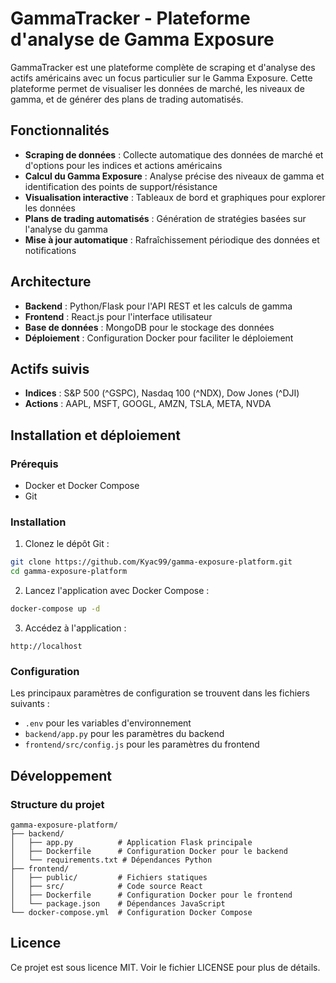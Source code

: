# GammaTracker - Plateforme d'analyse de Gamma Exposure

GammaTracker est une plateforme complète de scraping et d'analyse des actifs américains avec un focus particulier sur le Gamma Exposure. Cette plateforme permet de visualiser les données de marché, les niveaux de gamma, et de générer des plans de trading automatisés.

## Fonctionnalités

- **Scraping de données** : Collecte automatique des données de marché et d'options pour les indices et actions américains
- **Calcul du Gamma Exposure** : Analyse précise des niveaux de gamma et identification des points de support/résistance
- **Visualisation interactive** : Tableaux de bord et graphiques pour explorer les données
- **Plans de trading automatisés** : Génération de stratégies basées sur l'analyse du gamma
- **Mise à jour automatique** : Rafraîchissement périodique des données et notifications

## Architecture

- **Backend** : Python/Flask pour l'API REST et les calculs de gamma
- **Frontend** : React.js pour l'interface utilisateur
- **Base de données** : MongoDB pour le stockage des données
- **Déploiement** : Configuration Docker pour faciliter le déploiement

## Actifs suivis

- **Indices** : S&P 500 (^GSPC), Nasdaq 100 (^NDX), Dow Jones (^DJI)
- **Actions** : AAPL, MSFT, GOOGL, AMZN, TSLA, META, NVDA

## Installation et déploiement

### Prérequis
- Docker et Docker Compose
- Git

### Installation

1. Clonez le dépôt Git :
```bash
git clone https://github.com/Kyac99/gamma-exposure-platform.git
cd gamma-exposure-platform
```

2. Lancez l'application avec Docker Compose :
```bash
docker-compose up -d
```

3. Accédez à l'application :
```
http://localhost
```

### Configuration

Les principaux paramètres de configuration se trouvent dans les fichiers suivants :
- `.env` pour les variables d'environnement
- `backend/app.py` pour les paramètres du backend
- `frontend/src/config.js` pour les paramètres du frontend

## Développement

### Structure du projet

```
gamma-exposure-platform/
├── backend/
│   ├── app.py          # Application Flask principale
│   ├── Dockerfile      # Configuration Docker pour le backend
│   └── requirements.txt # Dépendances Python
├── frontend/
│   ├── public/         # Fichiers statiques
│   ├── src/            # Code source React
│   ├── Dockerfile      # Configuration Docker pour le frontend
│   └── package.json    # Dépendances JavaScript
└── docker-compose.yml  # Configuration Docker Compose
```

## Licence

Ce projet est sous licence MIT. Voir le fichier LICENSE pour plus de détails.